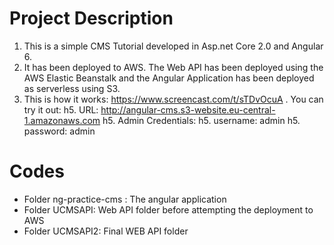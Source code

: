 # Project Description
1. This is a simple CMS Tutorial developed in Asp.net Core 2.0 and Angular 6.
2. It has been deployed to AWS. The Web API has been deployed using the AWS Elastic Beanstalk and the Angular Application has been deployed as serverless using S3. 
3. This is how it works: https://www.screencast.com/t/sTDvOcuA . You can try it out: 
	h5. URL: http://angular-cms.s3-website.eu-central-1.amazonaws.com
	h5. Admin Credentials: 
	h5. username: admin
	h5. password: admin
		
# Codes
- Folder  ng-practice-cms : The angular application
- Folder UCMSAPI: Web API folder before attempting the deployment to AWS
- Folder UCMSAPI2: Final WEB API folder
